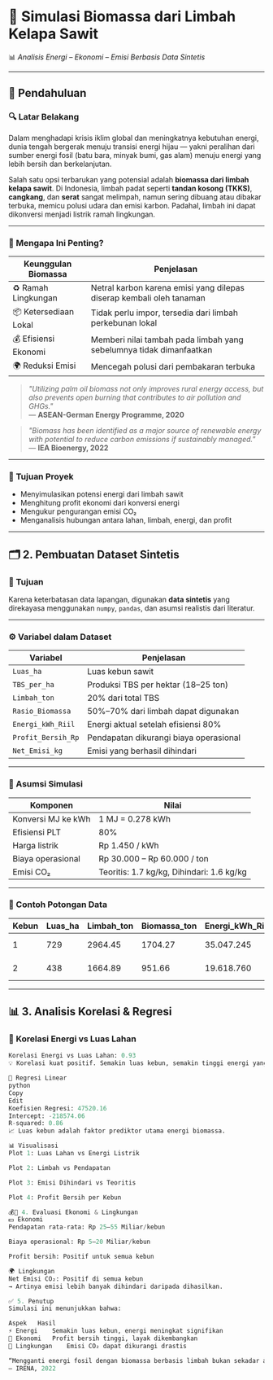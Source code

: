 # 🌿 Simulasi Biomassa dari Limbah Kelapa Sawit

📊 *Analisis Energi – Ekonomi – Emisi Berbasis Data Sintetis*

---

## 📌 Pendahuluan

### 🔍 Latar Belakang

Dalam menghadapi krisis iklim global dan meningkatnya kebutuhan energi, dunia tengah bergerak menuju transisi energi hijau — yakni peralihan dari sumber energi fosil (batu bara, minyak bumi, gas alam) menuju energi yang lebih bersih dan berkelanjutan.

Salah satu opsi terbarukan yang potensial adalah **biomassa dari limbah kelapa sawit**. Di Indonesia, limbah padat seperti **tandan kosong (TKKS)**, **cangkang**, dan **serat** sangat melimpah, namun sering dibuang atau dibakar terbuka, memicu polusi udara dan emisi karbon. Padahal, limbah ini dapat dikonversi menjadi listrik ramah lingkungan.

---

### 🎯 Mengapa Ini Penting?

| Keunggulan Biomassa | Penjelasan |
|---------------------|------------|
| ♻️ Ramah Lingkungan | Netral karbon karena emisi yang dilepas diserap kembali oleh tanaman |
| 📦 Ketersediaan Lokal | Tidak perlu impor, tersedia dari limbah perkebunan lokal |
| 💰 Efisiensi Ekonomi | Memberi nilai tambah pada limbah yang sebelumnya tidak dimanfaatkan |
| 🌍 Reduksi Emisi | Mencegah polusi dari pembakaran terbuka |

> _"Utilizing palm oil biomass not only improves rural energy access, but also prevents open burning that contributes to air pollution and GHGs."_  
> — **ASEAN-German Energy Programme, 2020**

> _"Biomass has been identified as a major source of renewable energy with potential to reduce carbon emissions if sustainably managed."_  
> — **IEA Bioenergy, 2022**

---

### 🎯 Tujuan Proyek

- Menyimulasikan potensi energi dari limbah sawit
- Menghitung profit ekonomi dari konversi energi
- Mengukur pengurangan emisi CO₂
- Menganalisis hubungan antara lahan, limbah, energi, dan profit

---

## 🗂️ 2. Pembuatan Dataset Sintetis

### 📌 Tujuan

Karena keterbatasan data lapangan, digunakan **data sintetis** yang direkayasa menggunakan `numpy`, `pandas`, dan asumsi realistis dari literatur.

---

### ⚙️ Variabel dalam Dataset

| Variabel | Penjelasan |
|----------|------------|
| `Luas_ha` | Luas kebun sawit |
| `TBS_per_ha` | Produksi TBS per hektar (18–25 ton) |
| `Limbah_ton` | 20% dari total TBS |
| `Rasio_Biomassa` | 50%–70% dari limbah dapat digunakan |
| `Energi_kWh_Riil` | Energi aktual setelah efisiensi 80% |
| `Profit_Bersih_Rp` | Pendapatan dikurangi biaya operasional |
| `Net_Emisi_kg` | Emisi yang berhasil dihindari |

---

### 🧪 Asumsi Simulasi

| Komponen | Nilai |
|----------|-------|
| Konversi MJ ke kWh | 1 MJ = 0.278 kWh |
| Efisiensi PLT | 80% |
| Harga listrik | Rp 1.450 / kWh |
| Biaya operasional | Rp 30.000 – Rp 60.000 / ton |
| Emisi CO₂ | Teoritis: 1.7 kg/kg, Dihindari: 1.6 kg/kg |

---

### 🔢 Contoh Potongan Data

| Kebun | Luas_ha | Limbah_ton | Biomassa_ton | Energi_kWh_Riil | Profit_Bersih_Rp | Net_Emisi_kg |
|-------|---------|-------------|---------------|------------------|-------------------|---------------|
| 1     | 729     | 2964.45     | 1704.27       | 35.047.245       | Rp 48.912.346.211 | 1.789.626     |
| 2     | 438     | 1664.89     | 951.66        | 19.618.760       | Rp 27.892.116.124 | 946.036       |

---

## 📊 3. Analisis Korelasi & Regresi

### 📌 Korelasi Energi vs Luas Lahan

```python
Korelasi Energi vs Luas Lahan: 0.93
💡 Korelasi kuat positif. Semakin luas kebun, semakin tinggi energi yang dapat dihasilkan.

📌 Regresi Linear
python
Copy
Edit
Koefisien Regresi: 47520.16
Intercept: -218574.06
R-squared: 0.86
📈 Luas kebun adalah faktor prediktor utama energi biomassa.

📊 Visualisasi
Plot 1: Luas Lahan vs Energi Listrik

Plot 2: Limbah vs Pendapatan

Plot 3: Emisi Dihindari vs Teoritis

Plot 4: Profit Bersih per Kebun

💰🌱 4. Evaluasi Ekonomi & Lingkungan
💵 Ekonomi
Pendapatan rata-rata: Rp 25–55 Miliar/kebun

Biaya operasional: Rp 5–20 Miliar/kebun

Profit bersih: Positif untuk semua kebun

🌍 Lingkungan
Net Emisi CO₂: Positif di semua kebun
→ Artinya emisi lebih banyak dihindari daripada dihasilkan.

✅ 5. Penutup
Simulasi ini menunjukkan bahwa:

Aspek	Hasil
⚡ Energi	Semakin luas kebun, energi meningkat signifikan
💸 Ekonomi	Profit bersih tinggi, layak dikembangkan
🌱 Lingkungan	Emisi CO₂ dapat dikurangi drastis

“Mengganti energi fosil dengan biomassa berbasis limbah bukan sekadar alternatif, tetapi langkah strategis menuju masa depan yang berkelanjutan.”
— IRENA, 2022
